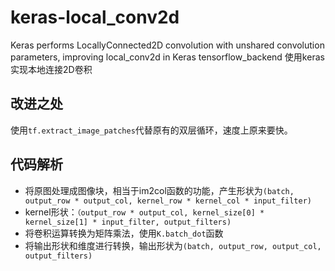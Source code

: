 # keras-local_conv2d
Keras performs LocallyConnected2D convolution with unshared convolution parameters, improving local_conv2d in Keras tensorflow_backend
使用keras实现本地连接2D卷积

## 改进之处
使用`tf.extract_image_patches`代替原有的双层循环，速度上原来要快。

## 代码解析
* 将原图处理成图像块，相当于im2col函数的功能，产生形状为`(batch, output_row * output_col, kernel_row * kernel_col * input_filter)`
* kernel形状：`（output_row * output_col, kernel_size[0] * kernel_size[1] * input_filter, output_filters)`
* 将卷积运算转换为矩阵乘法，使用`K.batch_dot`函数
* 将输出形状和维度进行转换，输出形状为`(batch, output_row, output_col, output_filters)`
